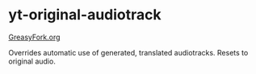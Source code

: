# yt-original-audiotrack

[GreasyFork.org](https://greasyfork.org/scripts/521601-yt-original-audiotrack)

Overrides automatic use of generated, translated audiotracks. Resets to original audio.
